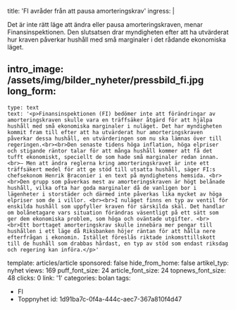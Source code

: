 title: 'FI avråder från att pausa amorteringskrav'
ingress: |
  <p>Det är inte rätt läge att ändra eller pausa amorteringskraven, menar Finansinspektionen. Den slutsatsen drar myndigheten efter att ha utvärderat hur kraven påverkar hushåll med små marginaler i det rådande ekonomiska läget.
  </p>
  
intro_image: /assets/img/bilder_nyheter/pressbild_fi.jpg
long_form:
  -
    type: text
    text: '<p>Finansinspektionen (FI) bedömer inte att förändringar av amorteringskraven skulle vara en träffsäker åtgärd för att hjälpa hushåll med små ekonomiska marginaler i nuläget. Det har myndigheten kommit fram till efter att ha utvärderat hur amorteringskraven påverkar dessa hushåll, en utvärderingen som nu ska lämnas över till regeringen.<br><br>Den senaste tidens höga inflation, höga elpriser och stigande räntor talar för att många hushåll kommer att få det tufft ekonomiskt, speciellt de som hade små marginaler redan innan.<br>– Men att ändra reglerna kring amorteringskravet är inte ett träffsäkert medel för att ge stöd till utsatta hushåll, säger FI:s chefsekonom Henrik Braconier i en text på myndighetens hemsida. <br><br>Den grupp som påverkas mest av amorteringskraven är högt belånade hushåll, vilka ofta har goda marginaler då de vanligen bor i lägenheter i storstäder och därmed inte påverkas lika mycket av höga elpriser som de i villor. <br><br>I nuläget finns en typ av ventil för enskilda hushåll som uppfyller kraven för särskilda skäl. Det handlar om bolånetagare vars situation förändras väsentligt på ett sätt som ger dem ekonomiska problem, som höga och oväntade utgifter. <br><br>Ett borttaget amorteringskrav skulle innebära mer pengar till hushållen i ett läge då Riksbanken höjer räntan för att hålla nere efterfrågan i ekonomin. Istället föreslås riktade inkomsttillskott till de hushåll som drabbas hårdast, en typ av stöd som endast riksdag och regering kan införa.</p>'
template: articles/article
sponsored: false
hide_from_home: false
artikel_typ: nyhet
views: 169
puff_font_size: 24
article_font_size: 24
topnews_font_size: 48
clicks: 0
link: '1'
categories: bolan
tags:
  - FI
  - Toppnyhet
id: 1d91ba7c-0f4a-444c-aec7-367a810f4d47

